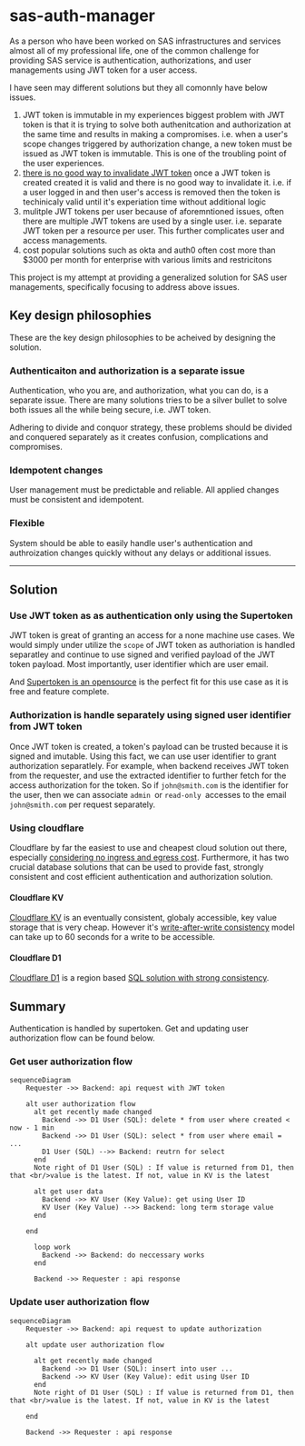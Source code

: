 # sas-auth-manager

As a person who have been worked on SAS infrastructures and services almost all of my professional life, one of the common challenge for providing SAS service is authentication, authorizations, and user managements using JWT token for a user access.

I have seen may different solutions but they all comonnly have below issues.

1. JWT token is immutable
   in my experiences biggest problem with JWT token is that it is trying to solve both authenitcation and authorization at the same time and results in making a compromises.  i.e. when a user's scope changes triggered by authorization change, a new token must be issued as JWT token is immutable.  This is one of the troubling point of the user experiences.
2. [there is no good way to invalidate JWT token](https://stackoverflow.com/questions/21978658/invalidating-json-web-tokens)
   once a JWT token is created created it is valid and there is no good way to invalidate it.  i.e. if a user logged in and then user's access is removed then the token is techinicaly valid until it's experiation time without additional logic
3. mulitple JWT tokens per user
   because of aforemntioned issues, often there are multiple JWT tokens are used by a single user.  i.e. separate JWT token per a resource per user.  This further complicates user and access managements.
4. cost
   popular solutions such as okta and auth0 often cost more than $3000 per month for enterprise with various limits and restricitons

This project is my attempt at providing a generalized solution for SAS user managements, specifically focusing to address above issues.

## Key design philosophies

These are the key design philosophies to be acheived by  designing the solution.

### Authenticaiton and authorization is a separate issue

Authentication, who you are, and authorization, what you can do, is a separate issue.  There are many solutions tries to be a silver bullet to solve both issues all the while being secure, i.e. JWT token.

Adhering to divide and conquor strategy, these problems should be divided and conquered separately as it creates confusion, complications and compromises.

### Idempotent changes

User management must be predictable and reliable.  All applied changes must be consistent and idempotent.

### Flexible

System should be able to easily handle user's authentication and authroization changes quickly without any delays or additional issues.

---

## Solution

### Use JWT token as as authentication only using the Supertoken

JWT token is great of granting an access for a none machine use cases.  We would simply under utilize the `scope` of JWT token as authoriation is handled separatley and continue to use signed and verified payload of the JWT token payload.  Most importantly, user identifier which are user email.

And [Supertoken is an opensource](https://supertokens.com/) is the perfect fit for this use case as it is free and feature complete.

### Authorization is handle separately using signed user identifier from JWT token

Once JWT token is created, a token's payload can be trusted because it is signed and imutable.  Using this fact, we can use user identifier to grant authorization separatlely.  For example, when backend receives JWT token from the requester, and use the extracted identifier to further fetch for the access authorization for the token. So if `john@smith.com` is the identifier for the user, then we can  associate `admin `or `read-only `accesses to the email `john@smith.com` per request separately.

### Using cloudflare

Cloudflare by far the easiest to use and cheapest cloud solution out there, especially [considering no ingress and egress cost](https://community.cloudflare.com/t/cloudflare-workers-as-data-transit-proxy-how-is-egress-ingress-data-charged/673586).  Furthermore, it has two crucial database solutions that can be used to provide fast, strongly consistent and cost efficient authentication and authorization solution.

#### Cloudflare KV

[Cloudflare KV](https://developers.cloudflare.com/kv/) is an eventually consistent, globaly accessible, key value storage that is very cheap.  However it's [write-after-write consistency](https://developers.cloudflare.com/kv/concepts/how-kv-works/#consistency) model can take up to 60 seconds for a write to be accessible.

#### Cloudflare D1

[Cloudflare D1](https://developers.cloudflare.com/d1/) is a region based [SQL solution with strong consistency](https://blog.cloudflare.com/d1-read-replication-beta/#consistency-with-and-without-sessions-api).

## Summary

Authentication is handled by supertoken.  Get and updating user authorization flow can be found below.

### Get user authorization flow

```mermaid
sequenceDiagram
    Requester ->> Backend: api request with JWT token

    alt user authorization flow
      alt get recently made changed
        Backend ->> D1 User (SQL): delete * from user where created < now - 1 min
        Backend ->> D1 User (SQL): select * from user where email = ...
        D1 User (SQL) -->> Backend: reutrn for select
      end
      Note right of D1 User (SQL) : If value is returned from D1, then that <br/>value is the latest. If not, value in KV is the latest

      alt get user data
        Backend ->> KV User (Key Value): get using User ID
        KV User (Key Value) -->> Backend: long term storage value
      end

    end

      loop work
        Backend ->> Backend: do neccessary works
      end

      Backend ->> Requester : api response
```

### Update user authorization flow

```mermaid
sequenceDiagram
    Requester ->> Backend: api request to update authorization

    alt update user authorization flow

      alt get recently made changed
        Backend ->> D1 User (SQL): insert into user ...
        Backend ->> KV User (Key Value): edit using User ID
      end
      Note right of D1 User (SQL) : If value is returned from D1, then that <br/>value is the latest. If not, value in KV is the latest

    end

    Backend ->> Requester : api response
```
